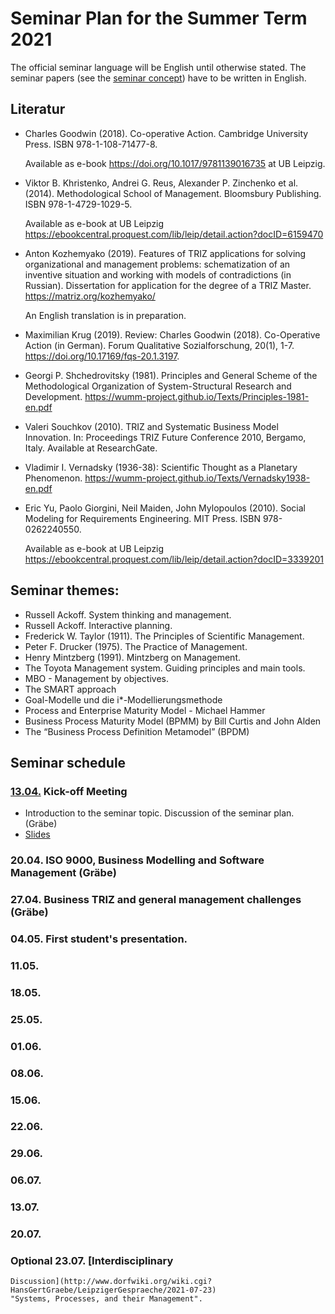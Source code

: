 # Seminar Plan for the Summer Term 2021

The official seminar language will be English until otherwise stated.  The
seminar papers (see the [seminar concept](Seminarconcept.pdf)) have to be
written in English.

## Literatur

* Charles Goodwin (2018). Co-operative Action.  Cambridge University Press.
  ISBN 978-1-108-71477-8.
  
  Available as e-book <https://doi.org/10.1017/9781139016735> at UB Leipzig.

* Viktor B. Khristenko, Andrei G. Reus, Alexander P. Zinchenko et al. (2014).
  Methodological School of Management. Bloomsbury Publishing.  ISBN
  978-1-4729-1029-5.

  Available as e-book at UB Leipzig
  <https://ebookcentral.proquest.com/lib/leip/detail.action?docID=6159470>
  
* Anton Kozhemyako (2019). Features of TRIZ applications for solving
  organizational and management problems: schematization of an inventive
  situation and working with models of contradictions (in Russian).
  Dissertation for application for the degree of a TRIZ Master.
  <https://matriz.org/kozhemyako/>

  An English translation is in preparation.

* Maximilian Krug (2019). Review: Charles Goodwin (2018).
  Co-Operative Action (in German). Forum Qualitative Sozialforschung, 20(1),
  1-7.  <https://doi.org/10.17169/fqs-20.1.3197>.
  
* Georgi P. Shchedrovitsky (1981). Principles and General Scheme of the
  Methodological Organization of System-Structural Research and Development.
  <https://wumm-project.github.io/Texts/Principles-1981-en.pdf>
  
* Valeri Souchkov (2010).  TRIZ and Systematic Business Model Innovation.  In:
  Proceedings TRIZ Future Conference 2010, Bergamo, Italy.  Available at
  ResearchGate.

* Vladimir I. Vernadsky (1936-38): Scientific Thought as a Planetary
  Phenomenon.  <https://wumm-project.github.io/Texts/Vernadsky1938-en.pdf>
  
* Eric Yu, Paolo Giorgini, Neil Maiden, John Mylopoulos (2010).  Social
  Modeling for Requirements Engineering. MIT Press.  ISBN 978-0262240550.
  
  Available as e-book at UB Leipzig
  <https://ebookcentral.proquest.com/lib/leip/detail.action?docID=3339201>

## Seminar themes:
* Russell Ackoff. System thinking and management.
* Russell Ackoff. Interactive planning.
* Frederick W. Taylor (1911).  The Principles of Scientific Management.
* Peter F. Drucker (1975). The Practice of Management.
* Henry Mintzberg (1991). Mintzberg on Management.
* The Toyota Management system. Guiding principles and main tools.
* MBO - Management by objectives.
* The SMART approach
* Goal-Modelle und die i*-Modellierungsmethode
* Process and Enterprise Maturity Model - Michael Hammer
* Business Process Maturity Model (BPMM) by Bill Curtis and John Alden
* The “Business Process Definition Metamodel” (BPDM)

## Seminar schedule

### [13.04.](2021-04-13) Kick-off Meeting
* Introduction to the seminar topic. Discussion of the seminar plan. (Gräbe)
* [Slides](2021-04-13/Slides.pdf)

### 20.04. ISO 9000, Business Modelling and Software Management (Gräbe)

### 27.04. Business TRIZ and general management challenges (Gräbe)

### 04.05. First student's presentation.

### 11.05.

### 18.05.

### 25.05.

### 01.06.

### 08.06.

### 15.06.

### 22.06.

### 29.06.

### 06.07.

### 13.07.

### 20.07.

### Optional 23.07. [Interdisciplinary
    Discussion](http://www.dorfwiki.org/wiki.cgi?HansGertGraebe/LeipzigerGespraeche/2021-07-23)
    "Systems, Processes, and their Management".
